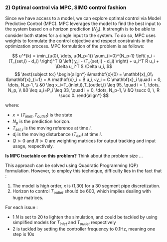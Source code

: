 
### 2) Optimal control via MPC, SIMO control fashion

Since we have access to a model, we can explore optimal control via Model Predictive Control (MPC). 
MPC leverages the model to find the best input to the system based on a horizon prediction ($N_p$).
It strength is to be able to consider both states for a single input to the system.
To do so, MPC uses weights to formulate the control objective and respect constraints in the optimization process.
MPC formulation of the problem is as follows:

$$
u^*(k) = \min_{u(0), \dots, u(N_p-1)}
\sum_{i=0}^{N_p-1} \left( y_i - (T_{set,i} - d_i) \right)^T Q \left( y_i - (T_{set,i} - d_i) \right) + u_i^T R u_i + \Delta u_i^T S \Delta u_i,
$$
$$
\text{subject to:}
\begin{align*}
&\mathbf{x}(0) = \mathbf{x}_0\\
&\mathbf{x}_{i+1} = A \mathbf{x}_i + B u_i,~y_i = C \mathbf{x}_i \quad i = 0, \dots, N_p-1, \\
&0 \leq x_i=T_{inlet,i},T_{outlet,i} \leq 95, \quad i = 1, \dots, N_p, \\
&0 \leq u_i=P_i \leq 33, \quad i = 0, \dots, N_p-1, \\
&Q \succ 0, \, R \succ 0.
\end{align*}
$$

[//]: # (&\Delta u_i = u&#40;i&#41; - u&#40;i-1&#41;, \quad i = 1, \dots, N_p-1, \\)

where:
- $x = (T_{inlet},T_{outlet} )$ is the state
- $N_p$ is the prediction horizon.
- $T_{set,i}$ is the moving reference at time $i$.
- $d_i$ is the moving disturbance ($T_{ext}$) at time $i$.
- $Q \succ 0$ and $R \succ 0$ are weighting matrices for output tracking and input usage, respectively.

**Is MPC tractable on this problem?** Think about the problem size ...

This approach can be solved using Quadratic Programming (QP) formulation. 
However, to employ this technique, difficulty lies in the fact that :
1) The model is high order, $x$ is (1,30) for a  30 segment pipe discretization.
2) Horizon to control $T_{outlet}$ should be 600, which implies dealing with huge matrices.

For each issue :
- 1 $N$ is set to 20 to lighten the simulation, and could be tackled by using simplified models for $T_{inlet}$ and $T_{outlet}$ respectively
- 2 is tackled by setting the controller frequency to 0.1Hz, meaning one step is 10s
